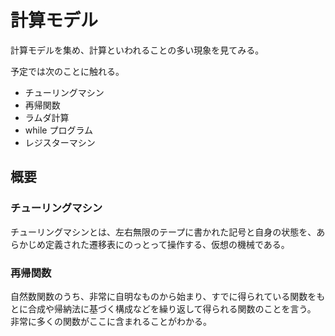 # 計算モデル
計算モデルを集め、計算といわれることの多い現象を見てみる。

予定では次のことに触れる。

- チューリングマシン
- 再帰関数
- ラムダ計算
- while プログラム
- レジスターマシン

## 概要
### チューリングマシン
チューリングマシンとは、左右無限のテープに書かれた記号と自身の状態を、あらかじめ定義された遷移表にのっとって操作する、仮想の機械である。

### 再帰関数
自然数関数のうち、非常に自明なものから始まり、すでに得られている関数をもとに合成や帰納法に基づく構成などを繰り返して得られる関数のことを言う。
非常に多くの関数がここに含まれることがわかる。
